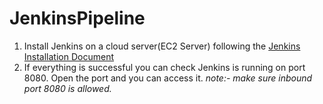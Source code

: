 # JenkinsPipeline
1. Install Jenkins on a cloud server(EC2 Server) following the [Jenkins Installation Document](https://www.jenkins.io/doc/book/installing/)
2. If everything is successful you can check Jenkins is running on port 8080. Open the port and you can access it. 
_note:- make sure inbound port 8080 is allowed._